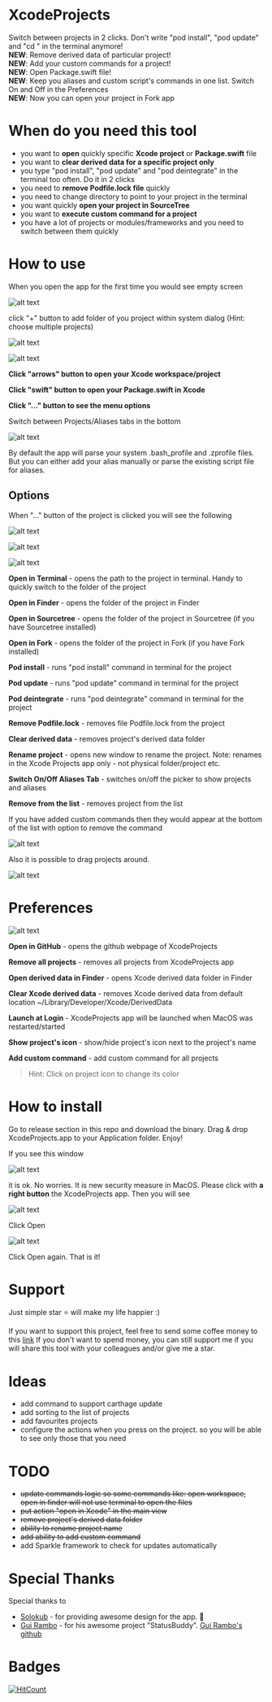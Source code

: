 # XcodeProjects
Switch between projects in 2 clicks. Don't write "pod install", "pod update" and "cd <your project>" in the terminal anymore!<br />
**NEW**: Remove derived data of particular project!<br />
**NEW**: Add your custom commands for a project! <br />
**NEW**: Open Package.swift file!<br />
**NEW**: Keep you aliases and custom script's commands in one list. Switch On and Off in the Preferences <br />
**NEW**: Now you can open your project in Fork app<br />

# When do you need this tool
- you want to **open** quickly specific **Xcode project** or **Package.swift** file
- you want to **clear derived data for a specific project only**
- you type "pod install", "pod update" and "pod deintegrate" in the terminal too often. Do it in 2 clicks
- you need to **remove Podfile.lock file** quickly
- you need to change directory to point to your project in the terminal 
- you want quickly **open your project in SourceTree**
- you want to **execute custom command for a project**
- you have a lot of projects or modules/frameworks and you need to switch between them quickly
  
# How to use 
When you open the app for the first time you would see empty screen

![alt text](Images/example_empty_list.png?raw=true)

click "+" button to add folder of you project within system dialog (Hint: choose multiple projects)

![alt text](Images/example_list_of_projects_dark.png?raw=true)

![alt text](Images/example_list_of_projects_light.png?raw=true)

**Click "arrows" button to open your Xcode workspace/project**

**Click "swift" button to open your Package.swift in Xcode**

**Click "..." button to see the menu options** 

Switch between Projects/Aliases tabs in the bottom

![alt text](Images/example_list_of_aliases_light.png?raw=true)

By default the app will parse your system .bash_profile and .zprofile files. But you can either add your alias manually or parse the existing script file for aliases.

## Options

When  "..." button of the project is clicked you will see the following

![alt text](Images/example_context_menu_light_openinfork.png?raw=true)

![alt text](Images/example_context_menu_light.png?raw=true)

![alt text](Images/example_context_menu_dark.png?raw=true)

**Open in Terminal** - opens the path to the project in terminal. Handy to quickly switch to the folder of the project

**Open in Finder** - opens the folder of the project in Finder

**Open in Sourcetree** - opens the folder of the project in Sourcetree (if you have Sourcetree installed)

**Open in Fork** - opens the folder of the project in Fork (if you have Fork installed)

**Pod install** - runs "pod install" command in terminal for the project

**Pod update** - runs "pod update" command in terminal for the project

**Pod deintegrate** - runs "pod deintegrate" command in terminal for the project

**Remove Podfile.lock** - removes file Podfile.lock from the project

**Clear derived data** - removes project's derived data folder

**Rename project** - opens new window to rename the project. Note: renames in the Xcode Projects app only - not physical folder/project etc.

**Switch On/Off Aliases Tab** - switches on/off the picker to show projects and aliases

**Remove from the list** - removes project from the list

If you have added custom commands then they would appear at the bottom of the list with option to remove the command

![alt text](Images/custom_command.png?raw=true)

Also it is possible to drag projects around.

![alt text](Images/example_drag_and_drop_dark.png?raw=true)

# Preferences

![alt text](Images/preferences_dark.png?raw=true)

**Open in GitHub** - opens the github webpage of  XcodeProjects

**Remove all projects** - removes all projects from XcodeProjects app

**Open derived data in Finder** - opens Xcode derived data folder in Finder

**Clear Xcode derived data** - removes Xcode derived data from default location ~/Library/Developer/Xcode/DerivedData

**Launch at Login** - XcodeProjects app will be launched when MacOS was restarted/started

**Show project's icon** - show/hide project's icon next to the project's name

**Add custom command** - add custom command for all projects

> Hint: Click on project icon to change its color

# How to install
Go to release section in this repo and download the binary. Drag & drop XcodeProjects.app to your Application folder. Enjoy!

If you see this window 

![alt text](Images/xcodeProjects_cantopen.jpeg?raw=true)

it is ok. No worries. It is new security measure in MacOS.
Please click with **a right button** the XcodeProjects app. Then you will see

![alt text](Images/xcodeProjects_rightclickMenu.jpeg?raw=true)

Click Open

![alt text](Images/xcodeProjects_openMenu.jpeg?raw=true)

Click Open again. That is it!

# Support
Just simple star ⭐️ will make my life happier :) 

If you want to support this project, feel free to send some coffee money to this [link](https://paypal.me/dkalachniuk)
If you don't want to spend money, you can still support me if you will share this tool with your colleagues and/or give me a star.

# Ideas
- add command to support carthage update
- add sorting to the list of projects
- add favourites projects
- configure the actions when you press on the project. so you will be able to see only those that you need

# TODO
- ~~update commands logic so some commands like: open workspace, open in finder will not use terminal to open the files~~
- ~~put action "open in Xcode" in the main view~~
- ~~remove project's derived data folder~~
- ~~ability to rename project name~~
- ~~add ability to add custom command~~
- add Sparkle framework to check for updates automatically

# Special Thanks
Special thanks to 
- [Solokub](https://github.com/Solokub) - for providing awesome design for the app. 🥳
- [Gui Rambo](https://gumroad.com/insidegui) - for his awesome project "StatusBuddy". [Gui Rambo's github](https://github.com/insidegui)

# Badges
[![HitCount](http://hits.dwyl.com/DKalachniuk/XcodeProjects.svg)](http://hits.dwyl.com/DKalachniuk/XcodeProjects)
